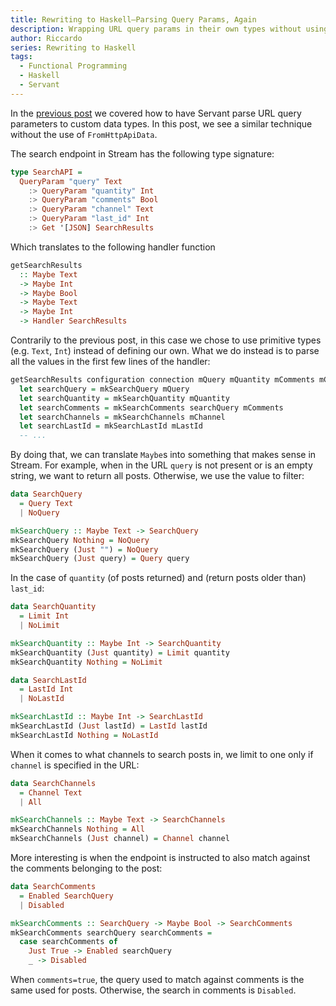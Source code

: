 ```yaml
---
title: Rewriting to Haskell–Parsing Query Params, Again
description: Wrapping URL query params in their own types without using FromHttpApiData
author: Riccardo
series: Rewriting to Haskell
tags:
  - Functional Programming
  - Haskell
  - Servant
---
```


In the [previous post](https://odone.io/posts/2020-04-27-rewriting-haskell-query-params.html) we covered how to have Servant parse URL query parameters to custom data types. In this post, we see a similar technique without the use of `FromHttpApiData`.

The search endpoint in Stream has the following type signature:

```hs
type SearchAPI =
  QueryParam "query" Text
    :> QueryParam "quantity" Int
    :> QueryParam "comments" Bool
    :> QueryParam "channel" Text
    :> QueryParam "last_id" Int
    :> Get '[JSON] SearchResults
```

Which translates to the following handler function

```hs
getSearchResults
  :: Maybe Text
  -> Maybe Int
  -> Maybe Bool
  -> Maybe Text
  -> Maybe Int
  -> Handler SearchResults
```

Contrarily to the previous post, in this case we chose to use primitive types (e.g. `Text`, `Int`) instead of defining our own. What we do instead is to parse all the values in the first few lines of the handler:

```hs
getSearchResults configuration connection mQuery mQuantity mComments mChannel mLastId = do
  let searchQuery = mkSearchQuery mQuery
  let searchQuantity = mkSearchQuantity mQuantity
  let searchComments = mkSearchComments searchQuery mComments
  let searchChannels = mkSearchChannels mChannel
  let searchLastId = mkSearchLastId mLastId
  -- ...
```

By doing that, we can translate `Maybe`s into something that makes sense in Stream. For example, when in the URL `query` is not present or is an empty string, we want to return all posts. Otherwise, we use the value to filter:

```hs
data SearchQuery
  = Query Text
  | NoQuery

mkSearchQuery :: Maybe Text -> SearchQuery
mkSearchQuery Nothing = NoQuery
mkSearchQuery (Just "") = NoQuery
mkSearchQuery (Just query) = Query query
```

In the case of `quantity` (of posts returned) and (return posts older than) `last_id`:

```hs
data SearchQuantity
  = Limit Int
  | NoLimit

mkSearchQuantity :: Maybe Int -> SearchQuantity
mkSearchQuantity (Just quantity) = Limit quantity
mkSearchQuantity Nothing = NoLimit

data SearchLastId
  = LastId Int
  | NoLastId

mkSearchLastId :: Maybe Int -> SearchLastId
mkSearchLastId (Just lastId) = LastId lastId
mkSearchLastId Nothing = NoLastId
```

When it comes to what channels to search posts in, we limit to one only if `channel` is specified in the URL:

```hs
data SearchChannels
  = Channel Text
  | All

mkSearchChannels :: Maybe Text -> SearchChannels
mkSearchChannels Nothing = All
mkSearchChannels (Just channel) = Channel channel
```

More interesting is when the endpoint is instructed to also match against the comments belonging to the post:

```hs
data SearchComments
  = Enabled SearchQuery
  | Disabled

mkSearchComments :: SearchQuery -> Maybe Bool -> SearchComments
mkSearchComments searchQuery searchComments =
  case searchComments of
    Just True -> Enabled searchQuery
    _ -> Disabled
```

When `comments=true`, the query used to match against comments is the same used for posts. Otherwise, the search in comments is `Disabled`.
